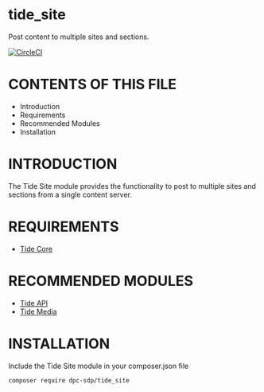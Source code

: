 # tide_site
Post content to multiple sites and sections.

[![CircleCI](https://circleci.com/gh/dpc-sdp/tide_site.svg?style=svg&circle-token=ee83834a70ce9ebad6fe586bbe0f365dfcc8d4e1)](https://circleci.com/gh/dpc-sdp/tide_site)

# CONTENTS OF THIS FILE

* Introduction
* Requirements
* Recommended Modules
* Installation

# INTRODUCTION
The Tide Site module provides the functionality to post to multiple sites and sections from
 a single content server.

# REQUIREMENTS
* [Tide Core](https://github.com/dpc-sdp/tide_core)

# RECOMMENDED MODULES
* [Tide API](https://github.com/dpc-sdp/tide_api)
* [Tide Media](https://github.com/dpc-sdp/tide_media)

# INSTALLATION
Include the Tide Site module in your composer.json file

```bash
composer require dpc-sdp/tide_site
```
